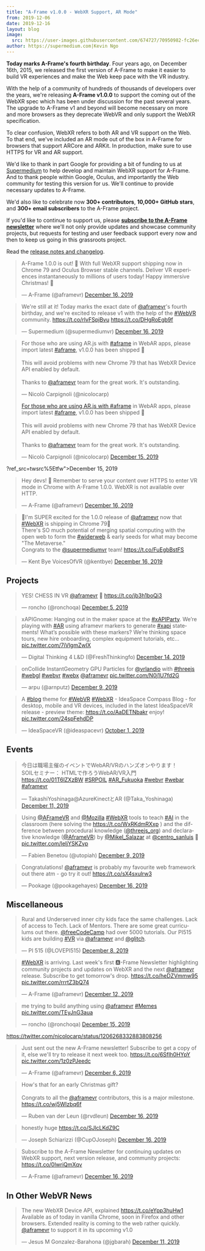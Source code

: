 ```yaml
---
title: "A-Frame v1.0.0 - WebXR Support, AR Mode"
from: 2019-12-06
date: 2019-12-16
layout: blog
image:
  src: https://user-images.githubusercontent.com/674727/70950982-fc26ec00-2016-11ea-9091-56fcc024f62a.jpg
author: https://supermedium.com|Kevin Ngo
---
```


<script async src="//platform.twitter.com/widgets.js" charset="utf-8"></script>

**Today marks A-Frame's fourth birthday**. Four years ago, on December 16th, 2015,
we released the first version of A-Frame to make it easier to build VR
experiences and make the Web keep pace with the VR industry.

With the help of a community of hundreds of thousands of developers over the
years, we're releasing **A-Frame v1.0.0** to support the coming out of the WebXR
spec which has been under discussion for the past several years. The upgrade to
A-Frame v1 and beyond will become necessary on more and more browsers as they
deprecate WebVR and only support the WebXR specification.

To clear confusion, WebXR refers to both AR and VR support on the Web. To that
end, we've included an AR mode out of the box in A-Frame for browsers that
support ARCore and ARKit. In production, make sure to use HTTPS for VR and AR
support.

We'd like to thank in part Google for providing a bit of funding to us at
[Supermedium](https://supermedium.com) to help develop and maintain WebXR
support for A-Frame. And to thank people within Google, Oculus, and importantly
the Web community for testing this version for us. We'll continue to provide
necessary updates to A-Frame.

We'd also like to celebrate now **300+ contributors**, **10,000+ GitHub
stars**, and **300+ email subscribers** to the A-Frame project.

If you'd like to continue to support us, please **[subscribe to the A-Frame
newsletter](https://aframe.io/subscribe/)** where we'll not only provide
updates and showcase community projects, but requests for testing and user
feedback support every now and then to keep us going in this grassroots
project.

Read the [release notes and changelog](https://github.com/aframevr/aframe/releases/tag/v1.0.0).

<div class="tweets tweets-feature">

<blockquote class="twitter-tweet"><p lang="en" dir="ltr">A-Frame 1.0.0 is out! 🥳 With full WebXR support shipping now in Chrome 79 and Oculus Browser stable channels. Deliver VR experiences instantaneously to millions of users today! Happy immersive Christmas! 🎄</p>&mdash; A-Frame (@aframevr) <a href="https://twitter.com/aframevr/status/1206625588481417216?ref_src=twsrc%5Etfw">December 16, 2019</a></blockquote>


<blockquote class="twitter-tweet"><p lang="en" dir="ltr">We&#39;re still at it! Today marks the exact date of <a href="https://twitter.com/aframevr?ref_src=twsrc%5Etfw">@aframevr</a>&#39;s fourth birthday, and we&#39;re excited to release v1 with the help of the <a href="https://twitter.com/hashtag/WebVR?src=hash&amp;ref_src=twsrc%5Etfw">#WebVR</a> community. <a href="https://t.co/rlvFSpjBvu">https://t.co/rlvFSpjBvu</a> <a href="https://t.co/DHgRoEgb9f">https://t.co/DHgRoEgb9f</a></p>&mdash; Supermedium (@supermediumvr) <a href="https://twitter.com/supermediumvr/status/1206698957759336448?ref_src=twsrc%5Etfw">December 16, 2019</a></blockquote>


<blockquote class="twitter-tweet"><p lang="en" dir="ltr">For those who are using AR.js with <a href="https://twitter.com/hashtag/aframe?src=hash&amp;ref_src=twsrc%5Etfw">#aframe</a> in WebAR apps, please import latest <a href="https://twitter.com/hashtag/aframe?src=hash&amp;ref_src=twsrc%5Etfw">#aframe</a>, v1.0.0 has been shipped 🚀<br><br>This will avoid problems with new Chrome 79 that has WebXR Device API enabled by default.<br><br>Thanks to <a href="https://twitter.com/aframevr?ref_src=twsrc%5Etfw">@aframevr</a> team for the great work. It&#39;s outstanding.</p>&mdash; Nicolò Carpignoli (@nicolocarp) <a href="<blockquote class="twitter-tweet"><p lang="en" dir="ltr">For those who are using AR.js with <a href="https://twitter.com/hashtag/aframe?src=hash&amp;ref_src=twsrc%5Etfw">#aframe</a> in WebAR apps, please import latest <a href="https://twitter.com/hashtag/aframe?src=hash&amp;ref_src=twsrc%5Etfw">#aframe</a>, v1.0.0 has been shipped 🚀<br><br>This will avoid problems with new Chrome 79 that has WebXR Device API enabled by default.<br><br>Thanks to <a href="https://twitter.com/aframevr?ref_src=twsrc%5Etfw">@aframevr</a> team for the great work. It&#39;s outstanding.</p>&mdash; Nicolò Carpignoli (@nicolocarp) <a href="https://twitter.com/nicolocarp/status/1206268332883808256?ref_src=twsrc%5Etfw">December 15, 2019</a></blockquote>

?ref_src=twsrc%5Etfw">December 15, 2019</a></blockquote>


<blockquote class="twitter-tweet"><p lang="en" dir="ltr">Hey devs! 👋 Remember to serve your content over HTTPS to enter VR mode in Chrome with A-Frame 1.0.0. WebXR is not available over HTTP.</p>&mdash; A-Frame (@aframevr) <a href="https://twitter.com/aframevr/status/1206646669854461952?ref_src=twsrc%5Etfw">December 16, 2019</a></blockquote>


<blockquote class="twitter-tweet"><p lang="en" dir="ltr">🎉I&#39;m SUPER excited for the 1.0.0 release of <a href="https://twitter.com/aframevr?ref_src=twsrc%5Etfw">@aframevr</a> now that <a href="https://twitter.com/hashtag/WebXR?src=hash&amp;ref_src=twsrc%5Etfw">#WebXR</a> is shipping in Chrome 79🎉<br>There&#39;s SO much potential of merging spatial computing with the open web to form the <a href="https://twitter.com/hashtag/widerweb?src=hash&amp;ref_src=twsrc%5Etfw">#widerweb</a> &amp; early seeds for what may become &quot;The Metaverse.&quot;<br>Congrats to the <a href="https://twitter.com/supermediumvr?ref_src=twsrc%5Etfw">@supermediumvr</a> team! <a href="https://t.co/FuEgbBstFS">https://t.co/FuEgbBstFS</a></p>&mdash; Kent Bye VoicesOfVR (@kentbye) <a href="https://twitter.com/kentbye/status/1206652778359083009?ref_src=twsrc%5Etfw">December 16, 2019</a></blockquote>


</div>

<!-- more -->

## Projects

<div class="tweets">

<blockquote class="twitter-tweet"><p lang="en" dir="ltr">YES! CHESS IN VR <a href="https://twitter.com/aframevr?ref_src=twsrc%5Etfw">@aframevr</a>  👏 <a href="https://t.co/jb3h1boQi3">https://t.co/jb3h1boQi3</a></p>&mdash; roncho (@ronchoqa) <a href="https://twitter.com/ronchoqa/status/1202625508976009218?ref_src=twsrc%5Etfw">December 5, 2019</a></blockquote>


<blockquote class="twitter-tweet"><p lang="en" dir="ltr">xAPIGnome: Hanging out in the maker space at the <a href="https://twitter.com/hashtag/xAPIParty?src=hash&amp;ref_src=twsrc%5Etfw">#xAPIParty</a>. We’re playing with <a href="https://twitter.com/hashtag/AR?src=hash&amp;ref_src=twsrc%5Etfw">#AR</a> using aframevr markers to generate <a href="https://twitter.com/hashtag/xapi?src=hash&amp;ref_src=twsrc%5Etfw">#xapi</a> statements! What’s possible with these markers? We’re thinking space tours, new hire onboarding, complex equipment tutorials, etc… <a href="https://t.co/7iVlgmZwIX">pic.twitter.com/7iVlgmZwIX</a></p>&mdash; Digital Thinking 4 L&amp;D (@FreshThinkingfo) <a href="https://twitter.com/FreshThinkingfo/status/1205770247338438656?ref_src=twsrc%5Etfw">December 14, 2019</a></blockquote>


<blockquote class="twitter-tweet"><p lang="en" dir="ltr">onCollide InstantGeometry GPU Particles for <a href="https://twitter.com/vrlandio?ref_src=twsrc%5Etfw">@vrlandio</a>  with <a href="https://twitter.com/hashtag/threejs?src=hash&amp;ref_src=twsrc%5Etfw">#threejs</a> <a href="https://twitter.com/hashtag/webgl?src=hash&amp;ref_src=twsrc%5Etfw">#webgl</a> <a href="https://twitter.com/hashtag/webvr?src=hash&amp;ref_src=twsrc%5Etfw">#webvr</a> <a href="https://twitter.com/hashtag/webx?src=hash&amp;ref_src=twsrc%5Etfw">#webx</a> <a href="https://twitter.com/aframevr?ref_src=twsrc%5Etfw">@aframevr</a> <a href="https://t.co/N0j1U7fd2G">pic.twitter.com/N0j1U7fd2G</a></p>&mdash; arpu (@arnputz) <a href="https://twitter.com/arnputz/status/1204180890747883520?ref_src=twsrc%5Etfw">December 9, 2019</a></blockquote>


<blockquote class="twitter-tweet"><p lang="en" dir="ltr">A <a href="https://twitter.com/hashtag/blog?src=hash&amp;ref_src=twsrc%5Etfw">#blog</a> theme for <a href="https://twitter.com/hashtag/WebVR?src=hash&amp;ref_src=twsrc%5Etfw">#WebVR</a> <a href="https://twitter.com/hashtag/WebXR?src=hash&amp;ref_src=twsrc%5Etfw">#WebXR</a> - IdeaSpace Compass Blog - for desktop, mobile and VR devices, included in the latest IdeaSpaceVR release - preview theme: <a href="https://t.co/AaDETNbakr">https://t.co/AaDETNbakr</a> enjoy! <a href="https://t.co/24spFehdDP">pic.twitter.com/24spFehdDP</a></p>&mdash; IdeaSpaceVR (@ideaspacevr) <a href="https://twitter.com/ideaspacevr/status/1179071359730802688?ref_src=twsrc%5Etfw">October 1, 2019</a></blockquote>


</div>






## Events

<div class="tweets">

<blockquote class="twitter-tweet"><p lang="ja" dir="ltr">今日は職場主催のイベントでWebAR/VRのハンズオンやります！<br>SOILセミナー： HTMLで作ろうWebAR/VR入門 <a href="https://t.co/01T6lZXzBW">https://t.co/01T6lZXzBW</a> <a href="https://twitter.com/hashtag/SRPOIL?src=hash&amp;ref_src=twsrc%5Etfw">#SRPOIL</a> <a href="https://twitter.com/hashtag/AR_Fukuoka?src=hash&amp;ref_src=twsrc%5Etfw">#AR_Fukuoka</a> <a href="https://twitter.com/hashtag/webvr?src=hash&amp;ref_src=twsrc%5Etfw">#webvr</a> <a href="https://twitter.com/hashtag/webar?src=hash&amp;ref_src=twsrc%5Etfw">#webar</a> <a href="https://twitter.com/hashtag/aframevr?src=hash&amp;ref_src=twsrc%5Etfw">#aframevr</a></p>&mdash; TakashiYoshinaga@AzureKinectとAR (@Taka_Yoshinaga) <a href="https://twitter.com/Taka_Yoshinaga/status/1204880585253998592?ref_src=twsrc%5Etfw">December 11, 2019</a></blockquote>


<blockquote class="twitter-tweet"><p lang="en" dir="ltr">Using <a href="https://twitter.com/aframevr?ref_src=twsrc%5Etfw">@AFrameVR</a> and <a href="https://twitter.com/mozilla?ref_src=twsrc%5Etfw">@Mozilla</a> <a href="https://twitter.com/hashtag/WebXR?src=hash&amp;ref_src=twsrc%5Etfw">#WebXR</a> tools to teach <a href="https://twitter.com/hashtag/AI?src=hash&amp;ref_src=twsrc%5Etfw">#AI</a> in the classroom (here solving the <a href="https://t.co/WxRKdmRXxp">https://t.co/WxRKdmRXxp</a> ) and the difference between procedural knowledge (<a href="https://twitter.com/threejs_org?ref_src=twsrc%5Etfw">@threejs_org</a>) and declarative knowledge (<a href="https://twitter.com/aframevr?ref_src=twsrc%5Etfw">@AframeVR</a>) by <a href="https://twitter.com/Mikel_Salazar?ref_src=twsrc%5Etfw">@Mikel_Salazar</a> at <a href="https://twitter.com/centro_sanluis?ref_src=twsrc%5Etfw">@centro_sanluis</a> 🤗 <a href="https://t.co/leljYSKZvp">pic.twitter.com/leljYSKZvp</a></p>&mdash; Fabien Benetou (@utopiah) <a href="https://twitter.com/utopiah/status/1203975602132393984?ref_src=twsrc%5Etfw">December 9, 2019</a></blockquote>


<blockquote class="twitter-tweet"><p lang="en" dir="ltr">Congratulations! <a href="https://twitter.com/aframevr?ref_src=twsrc%5Etfw">@aframevr</a> is probably my favourite web framework out there atm - go try it out! <a href="https://t.co/sX4sxulrw3">https://t.co/sX4sxulrw3</a></p>&mdash; Pookage (@pookagehayes) <a href="https://twitter.com/pookagehayes/status/1206625962760298498?ref_src=twsrc%5Etfw">December 16, 2019</a></blockquote>


</div>



## Miscellaneous

<div class="tweets">

<blockquote class="twitter-tweet"><p lang="en" dir="ltr">Rural and Underserved inner city kids face the same challenges. Lack of access to Tech. Lack of Mentors. There are some great curriculums out there. <a href="https://twitter.com/freeCodeCamp?ref_src=twsrc%5Etfw">@freeCodeCamp</a> had over 5000 tutorials. Our PI515 kids are building <a href="https://twitter.com/hashtag/VR?src=hash&amp;ref_src=twsrc%5Etfw">#VR</a> via <a href="https://twitter.com/aframevr?ref_src=twsrc%5Etfw">@aframevr</a> and <a href="https://twitter.com/glitch?ref_src=twsrc%5Etfw">@glitch</a>.</p>&mdash; PI 515 (@LOVEPI515) <a href="https://twitter.com/LOVEPI515/status/1203769331982753799?ref_src=twsrc%5Etfw">December 8, 2019</a></blockquote>


<blockquote class="twitter-tweet"><p lang="en" dir="ltr"><a href="https://twitter.com/hashtag/WebXR?src=hash&amp;ref_src=twsrc%5Etfw">#WebXR</a> is arriving. Last week&#39;s first 🅰️-Frame Newsletter highlighting community projects and updates on WebXR and the next <a href="https://twitter.com/aframevr?ref_src=twsrc%5Etfw">@aframevr</a> release. Subscribe to get tomorrow&#39;s drop. <a href="https://t.co/heDZVmmw95">https://t.co/heDZVmmw95</a> <a href="https://t.co/rrrtZ3bQ74">pic.twitter.com/rrrtZ3bQ74</a></p>&mdash; A-Frame (@aframevr) <a href="https://twitter.com/aframevr/status/1205253314301984768?ref_src=twsrc%5Etfw">December 12, 2019</a></blockquote>


<blockquote class="twitter-tweet"><p lang="en" dir="ltr">me trying to build anything using <a href="https://twitter.com/aframevr?ref_src=twsrc%5Etfw">@aframevr</a> <a href="https://twitter.com/hashtag/Memes?src=hash&amp;ref_src=twsrc%5Etfw">#Memes</a> <a href="https://t.co/TEyJnG3aua">pic.twitter.com/TEyJnG3aua</a></p>&mdash; roncho (@ronchoqa) <a href="https://twitter.com/ronchoqa/status/1206284740174794754?ref_src=twsrc%5Etfw">December 15, 2019</a></blockquote>


https://twitter.com/nicolocarp/status/1206268332883808256
<blockquote class="twitter-tweet"><p lang="en" dir="ltr">Just sent out the new A-Frame newsletter! Subscribe to get a copy of it, else we&#39;ll try to release it next week too. <a href="https://t.co/6SfIh0HYpY">https://t.co/6SfIh0HYpY</a> <a href="https://t.co/1z0zPJeedc">pic.twitter.com/1z0zPJeedc</a></p>&mdash; A-Frame (@aframevr) <a href="https://twitter.com/aframevr/status/1203092603194888192?ref_src=twsrc%5Etfw">December 6, 2019</a></blockquote>


<blockquote class="twitter-tweet"><p lang="en" dir="ltr">How&#39;s that for an early Christmas gift?<br><br>Congrats to all the <a href="https://twitter.com/aframevr?ref_src=twsrc%5Etfw">@aframevr</a> contributors, this is a major milestone. <a href="https://t.co/wj5WIzbq6f">https://t.co/wj5WIzbq6f</a></p>&mdash; Ruben van der Leun (@rvdleun) <a href="https://twitter.com/rvdleun/status/1206632782778294273?ref_src=twsrc%5Etfw">December 16, 2019</a></blockquote>


<blockquote class="twitter-tweet"><p lang="en" dir="ltr">honestly huge <a href="https://t.co/SJlcLKdZ9C">https://t.co/SJlcLKdZ9C</a></p>&mdash; Joseph Schiarizzi (@CupOJoseph) <a href="https://twitter.com/CupOJoseph/status/1206709997142495239?ref_src=twsrc%5Etfw">December 16, 2019</a></blockquote>


<blockquote class="twitter-tweet"><p lang="en" dir="ltr">Subscribe to the A-Frame Newsletter for continuing updates on WebXR support, next version release, and community projects: <a href="https://t.co/0lwriQmXqv">https://t.co/0lwriQmXqv</a></p>&mdash; A-Frame (@aframevr) <a href="https://twitter.com/aframevr/status/1206626784382341128?ref_src=twsrc%5Etfw">December 16, 2019</a></blockquote>


</div>



## In Other WebVR News

<div class="tweets">

<blockquote class="twitter-tweet"><p lang="en" dir="ltr">The new WebXR Device API, explained <a href="https://t.co/eYpp3huHw1">https://t.co/eYpp3huHw1</a> Available as of today in vanilla Chrome, soon in Firefox and other browsers. Extended reality is coming to the web rather quickly. <a href="https://twitter.com/aframevr?ref_src=twsrc%5Etfw">@aframevr</a> to support it in its upcoming v1.0</p>&mdash; Jesus M Gonzalez-Barahona (@jgbarah) <a href="https://twitter.com/jgbarah/status/1204672745755303936?ref_src=twsrc%5Etfw">December 11, 2019</a></blockquote>


</div>


